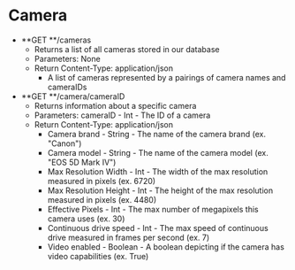# Camera

* **GET **/cameras
  * Returns a list of all cameras stored in our database
  * Parameters: None
  * Return Content-Type: application/json
    * A list of cameras represented by a pairings of camera names and cameraIDs
* **GET **/camera/cameraID
  * Returns information about a specific camera
  * Parameters: cameraID - Int - The ID of a camera
  * Return Content-Type: application/json
    * Camera brand - String - The name of the camera brand \(ex. "Canon"\)
    * Camera model - String - The name of the camera model \(ex. "EOS 5D Mark 
      IV"\)
    * Max Resolution Width - Int - The width of the max resolution measured in 
      pixels \(ex. 6720\)
    * Max Resolution Height - Int - The height of the max resolution measured 
      in pixels \(ex. 4480\)
    * Effective Pixels - Int - The max number of megapixels this camera uses 
      \(ex. 30\)
    * Continuous drive speed - Int - The max speed of continuous drive measured
      in frames per second \(ex. 7\)
    * Video enabled - Boolean - A boolean depicting if the camera has video 
      capabilities \(ex. True\)




